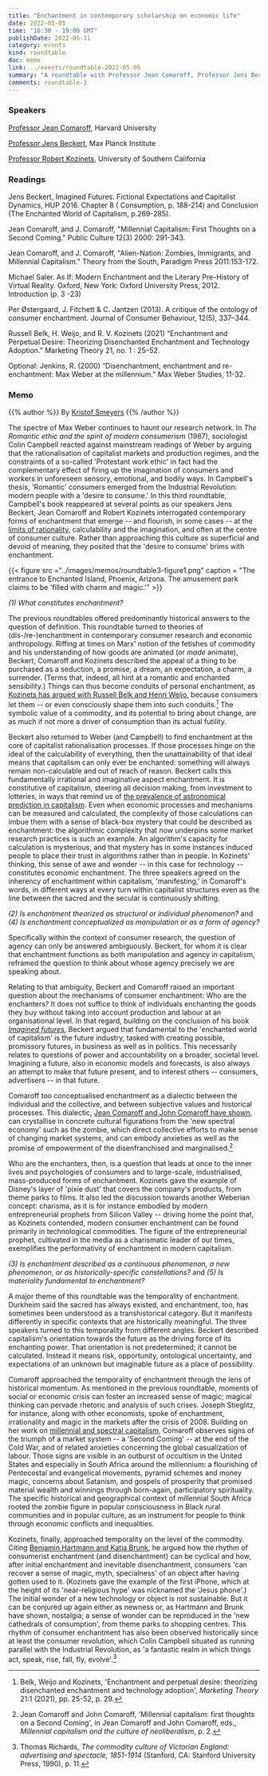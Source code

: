 ```yaml
---
title: "Enchantment in contemporary scholarship on economic life"
date: 2022-05-05
time: "16:30 - 19:00 GMT"
publishDate: 2022-05-31
category: events
kind: roundtable
doc: memo
link: ../events/roundtable-2022-05-05
summary: "A roundtable with Professor Jean Comaroff, Professor Jens Beckert, and Professor Robert Kozinets."
comments: roundtable-3
---
```


### Speakers
[Professor Jean Comaroff](https://anthropology.fas.harvard.edu/people/jean-comaroff), Harvard University

[Professor Jens Beckert](https://www.mpifg.de/people/jb1/index_en.asp), Max Planck Institute

[Professor Robert Kozinets](https://annenberg.usc.edu/faculty/robert-kozinets), University of Southern California

### Readings
Jens Beckert, Imagined Futures. Fictional Expectations and Capitalist Dynamics, HUP 2016. Chapter 8 ( Consumption, p. 188-214) and Conclusion (The Enchanted World of Capitalism, p.269-285).

Jean Comaroff, and J. Comaroff, "Millennial Capitalism: First Thoughts on a Second Coming." Public Culture 12(3) 2000: 291-343.

Jean Comaroff, and J. Comaroff,   "Alien-Nation: Zombies, Immigrants, and Millennial Capitalism." Theory from the South, Paradigm Press 2011:153-172.

Michael Saler. As If: Modern Enchantment and the Literary Pre-History of Virtual Reality. Oxford, New York: Oxford University Press, 2012. Introduction (p. 3 -23)

Per Østergaard, J. Fitchett & C. Jantzen (2013). A critique of the ontology of consumer enchantment. Journal of Consumer Behaviour, 12(5), 337–344.

Russell Belk, H. Weijo, and R. V. Kozinets (2021) “Enchantment and Perpetual Desire: Theorizing Disenchanted Enchantment and Technology Adoption.” Marketing Theory 21, no. 1 : 25–52.

Optional: Jenkins, R. (2000) “Disenchantment, enchantment and re-enchantment: Max Weber at the millennium." Max Weber Studies, 11-32.

### Memo
{{% author %}} By [Kristof Smeyers](https://www.uantwerpen.be/en/staff/kristof-smeyers_16210/) {{% /author %}}

<div class = "readable">

The spectre of Max Weber continues to haunt our research network. In
*The Romantic ethic and the spirit of modern consumerism* (1987),
sociologist Colin Campbell reacted against mainstream readings of Weber
by arguing that the rationalisation of capitalist markets and production
regimes, and the constraints of a so-called 'Protestant work ethic' in
fact had the complementary effect of firing up the imagination of
consumers and workers in unforeseen sensory, emotional, and bodily ways.
In Campbell's thesis, 'Romantic' consumers emerged from the Industrial
Revolution: modern people with a 'desire to consume.' In this third
roundtable, Campbell's book reappeared at several points as our speakers
Jens Beckert, Jean Comaroff and Robert Kozinets interrogated
contemporary forms of enchantment that emerge -- and flourish, in some
cases -- at the [limits of
rationality](https://www.degruyter.com/document/doi/10.1515/9780271072470-010/pdf),
calculability and the imagination, and often at the centre of consumer
culture. Rather than approaching this culture as superficial and devoid
of meaning, they posited that the 'desire to consume' brims with
enchantment.

{{< figure src ="../images/memos/roundtable3-figure1.png" caption = "The entrance to Enchanted Island, Phoenix, Arizona. The amusement park claims to be \'filled with charm and magic.\'" >}}


*(1) What constitutes enchantment?*

The previous roundtables offered predominantly historical answers to the
question of definition. This roundtable turned to theories of
(dis-/re-)enchantment in contemporary consumer research and economic
anthropology. Riffing at times on Marx' notion of the fetishes of
commodity and his understanding of how goods are animated (or *made*
animate), Beckert, Comaroff and Kozinets described the appeal of a thing
to be purchased as a seduction, a promise, a dream, an expectation, a
charm, a surrender. (Terms that, indeed, all hint at a romantic and
enchanted sensibility.) Things can thus become conduits of personal
enchantment, as [Kozinets has argued with Russell Belk and Henri
Weijo](https://journals.sagepub.com/doi/full/10.1177/1470593120961461?journalCode=mtqa),
because consumers let them -- or even consciously shape them into such
conduits.[^1] The symbolic value of a commodity, and its potential to
bring about change, are as much if not more a driver of consumption than
its actual futility.

Beckert also returned to Weber (and Campbell) to find enchantment at the
core of capitalist rationalisation processes. If those processes hinge
on the ideal of the calculability of everything, then the
unattainability of that ideal means that capitalism can only ever be
enchanted: something will always remain non-calculable and out of reach
of reason. Beckert calls this fundamentally irrational and imaginative
aspect enchantment. It is constitutive of capitalism, steering all
decision making, from investment to lotteries, in ways that remind us of
[the prevalence of astronomical prediction in
capitalism](https://economic-enchantments.net/events/roundtable-2022-03-25/).
Even when economic processes and mechanisms can be measured and
calculated, the complexity of those calculations can imbue them with a
sense of black-box mystery that could be described as enchantment: the
algorithmic complexity that now underpins some market research practices
is such an example. An algorithm's capacity for calculation is
mysterious, and that mystery has in some instances induced people to
place their trust in algorithms rather than in people. In Kozinets'
thinking, this sense of awe and wonder -- in this case for technology --
constitutes economic enchantment. The three speakers agreed on the
inherency of enchantment within capitalism, 'manifesting,' in Comaroff's
words, in different ways at every turn within capitalist structures even
as the line between the sacred and the secular is continuously shifting.

*(2) Is enchantment theorized as structural or individual phenomenon?* and *(4) Is enchantment conceptualized as manipulation or as a form of agency?*

Specifically within the context of consumer research, the question of
agency can only be answered ambiguously. Beckert, for whom it is clear
that enchantment functions as both manipulation and agency in
capitalism, reframed the question to think about whose agency precisely
we are speaking about.

Relating to that ambiguity, Beckert and Comaroff raised an important
question about the mechanisms of consumer enchantment: Who are the
enchanters? It does not suffice to think of individuals enchanting the
goods they buy without taking into account production and labour at an
organisational level. In that regard, building on the conclusion of his
book [*Imagined
futures*](https://www.hup.harvard.edu/catalog.php?isbn=9780674088825),
Beckert argued that fundamental to the 'enchanted world of capitalism'
is the future industry, tasked with creating possible, promissory
futures, in business as well as in politics. This necessarily relates to
questions of power and accountability on a broader, societal level.
Imagining a future, also in economic models and forecasts, is also
always an attempt to make that future present, and to interest others --
consumers, advertisers -- in that future.

Comaroff too conceptualised enchantment as a dialectic between the
individual and the collective, and between subjective values and
historical processes. This dialectic, [Jean Comaroff and John Comaroff
have shown](https://muse.jhu.edu/article/39105), can crystallise in
concrete cultural figurations from the 'new spectral economy' such as
the zombie, which direct collective efforts to make sense of changing
market systems, and can embody anxieties as well as the promise of
empowerment of the disenfranchised and marginalised.[^2]

Who are the enchanters, then, is a question that leads at once to the
inner lives and psychologies of consumers and to large-scale,
industrialised, mass-produced forms of enchantment. Kozinets gave the
example of Disney's layer of 'pixie dust' that covers the company's
products, from theme parks to films. It also led the discussion towards
another Weberian concept: charisma, as it is for instance embodied by
modern entrepreneurial prophets from Silicon Valley -- driving home the
point that, as Kozinets contended, modern consumer enchantment can be
found primarily in technological commodities. The figure of the
entrepreneurial prophet, cultivated in the media as a charismatic leader
of our times, exemplifies the performativity of enchantment in modern
capitalism.

*(3) Is enchantment described as a continuous phenomenon, a new
phenomenon, or as historically-specific constellations?* and *(5) Is
materiality fundamental to enchantment?*

A major theme of this roundtable was the temporality of enchantment.
Durkheim said the sacred has always existed, and enchantment, too, has
sometimes been understood as a transhistorical category. But it
manifests differently in specific contexts that are historically
meaningful. The three speakers turned to this temporality from different
angles. Beckert described capitalism's orientation towards the future as
the driving force of its enchanting power. That orientation is not
predetermined; it cannot be calculated. Instead it means risk,
opportunity, ontological uncertainty, and expectations of an unknown but
imaginable future as a place of possibility.

Comaroff approached the temporality of enchantment through the lens of
historical momentum. As mentioned in the previous roundtable, moments of
social or economic crisis can foster an increased sense of magic;
magical thinking can pervade rhetoric and analysis of such crises.
Joseph Stieglitz, for instance, along with other economists, spoke of
enchantment, irrationality and magic in the markets after the crisis of
2008. Building on her work on [millennial and spectral
capitalism](https://muse.jhu.edu/article/26196), Comaroff observes
signs of the triumph of a market system -- a 'Second Coming' -- at the
end of the Cold War, and of related anxieties concerning the global
casualization of labour. Those signs are visible in an outburst of
occultism in the United States and especially in South Africa around the
millennium: a flourishing of Pentecostal and evangelical movements,
pyramid schemes and money magic, concerns about Satanism, and gospels of
prosperity that promised material wealth and winnings through
born-again, participatory spirituality. The specific historical and
geographical context of millennial South Africa rooted the zombie figure
in popular consciousness in Black rural communities and in popular
culture, as an instrument for people to think through economic conflicts
and inequalities.

Kozinets, finally, approached temporality on the level of the commodity.
Citing [Benjamin Hartmann and Katja
Brunk](https://www.sciencedirect.com/science/article/abs/pii/S016781161930028X),
he argued how the rhythm of consumerist enchantment (and disenchantment)
can be cyclical and how, after initial enchantment and inevitable
disenchantment, consumers 'can recover a sense of magic, myth,
specialness' of an object after having gotten used to it. (Kozinets gave
the example of the first iPhone, which at the height of its
'near-religious hype' was nicknamed the 'Jesus phone'.) The initial
wonder of a new technology or object is not sustainable. But it can be
conjured up again either as newness or, as Hartmann and Brunk have
shown, nostalgia; a sense of wonder can be reproduced in the 'new
cathedrals of consumption', from theme parks to shopping centres. This
rhythm of consumer enchantment has also been observed historically since
at least the consumer revolution, which Colin Campbell situated as
running parallel with the Industrial Revolution, as 'a fantastic realm
in which things act, speak, rise, fall, fly, evolve'.[^3]

[^1]: Belk, Weijo and Kozinets, 'Enchantment and perpetual desire:
    theorizing disenchanted enchantment and technology adoption',
    *Marketing Theory* 21:1 (2021), pp. 25-52, p. 29.

[^2]: Jean Comaroff and John Comaroff, 'Millennial capitalism: first
    thoughts on a Second Coming', in Jean Comaroff and John Comaroff,
    eds., *Millennial capitalism and the culture of neoliberalism*, p.
    2.

[^3]: Thomas Richards, *The commodity culture of Victorian England:
    advertising and spectacle, 1851-1914* (Stanford, CA: Stanford
    University Press, 1990), p. 11.

</div>
